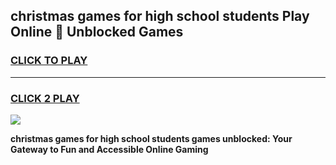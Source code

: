 
## christmas games for high school students Play Online 👋 Unblocked Games
<h3>
<a href="https://news.freeplayer.one?title=christmas_games_for_high_school_students&ref=17GH">CLICK TO PLAY</a></h3>
<hr>

<h3>
<a href="https://news.freeplayer.one?title=christmas_games_for_high_school_students&ref=17GH">CLICK 2 PLAY</a>
  
</h3>

<a href="https://news.freeplayer.one?title=christmas_games_for_high_school_students&ref=17GH/"><img src="https://clearcache.store/games.png"></a>


**christmas games for high school students games unblocked: Your Gateway to Fun and Accessible Online Gaming**
